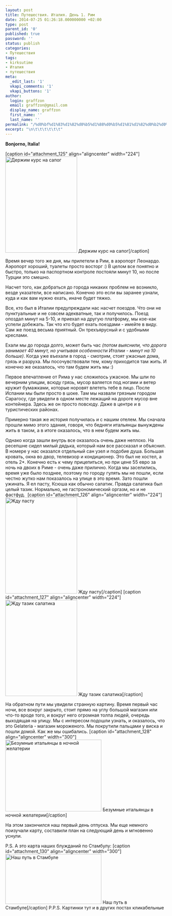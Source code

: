 ```yaml
---
layout: post
title: Путешествия. Италия. День 1. Рим
date: 2014-07-25 01:26:18.000000000 +02:00
type: post
parent_id: '0'
published: true
password: ''
status: publish
categories:
- Путешествия
tags:
- kirksutime
- Италия
- путешествия
meta:
  _edit_last: '1'
  vkapi_comments: '1'
  vkapi_buttons: '1'
author:
  login: graffzon
  email: graffzon@gmail.com
  display_name: graffzon
  first_name: ''
  last_name: ''
permalink: "/%d0%bf%d1%83%d1%82%d0%b5%d1%88%d0%b5%d1%81%d1%82%d0%b2%d0%b8%d1%8f-%d0%b8%d1%82%d0%b0%d0%bb%d0%b8%d1%8f-%d0%b4%d0%b5%d0%bd%d1%8c-1-%d1%80%d0%b8%d0%bc/"
excerpt: "\n\t\t\t\t\t\t"
---
```


<p class="p1"><span class="s1"><b>Bonjorno, Italia!</b></span>
<p class="p1"><!--more-->
[caption id="attachment_125" align="aligncenter" width="224"]<a href="https://zonovme-assets.s3.eu-central-1.amazonaws.com/uploads/2014/07/IMG_6277.jpg" target="_blank"><img class="wp-image-125 size-medium" src="{{ site.baseurl }}/assets/2014/07/IMG_6277-224x300.jpg" alt="Держим курс на сапог" width="224" height="300" /></a> Держим курс на сапог[/caption]
<p class="p2"><span class="s1">Время вечер того же дня, мы прилетели в Рим, в аэропорт Леонардо. Аэропорт хороший, туалеты просто восторг :) В целом все понятно и быстро, только на паспортном контроле постояли минут 10, но после Турции это смешно. </span>
<p class="p2"><span class="s1">Насчет того, как добраться до города никаких проблем не возникло, везде указатели, все написано. Конечно это если вы заранее узнали, куда и как вам нужно ехать, иначе будет тяжко. </span>
<p class="p2"><span class="s1">Все, кто был в Италии предупреждали нас насчет поездов. Что они не пунктуальные и не совсем адекватные, так и получилось. Поезд опоздал минут на 5-10, и приехал на другую платформу, мы кое-как успели добежать. Так что кто будет ехать поездами - имейте в виду. Сам же поезд весьма приятный. Он трехъярусный и с удобными креслами. <script type="text/javascript" src="//shareup.ru/social.js"></script></span>
<p class="p2"><span class="s1">Ехали мы до города долго, может быть час <i>(потом выяснили, что дорога занимает 40 минут, но учитывая особенности Италии - минут на 10 больше)</i>. Когда уже въехали в город - смотрим, стоят ужасные дома, грязь и разруха. Мы посочувствовали тем, кому приходится там жить. И конечно же оказалось, что там будем жить мы :)</span>
<p class="p2"><span class="s1">Первое впечатление от Рима у нас сложилось ужасное. Мы шли по вечерним улицам, всюду грязь, мусор валяется под ногами и ветер кружит бумажками, которые норовят влететь тебе в лицо. После Испании мы были просто в шоке. Там мы назвали грязным городом Сарагосу, где увидели в одном месте лежащий на дороге мусор вне контейнера. Здесь же он просто повсюду. Даже в центре и в туристических районах. </span>
<p class="p2"><span class="s1">Примерно такая же история получилась и с нашим отелем. Мы сначала прошли мимо этого здания, говоря, что бедняги итальянцы вынуждены жить в таком, а в итоге оказалось, что в нем будем жить мы. </span>
<p class="p2"><span class="s1">Однако когда зашли внутрь все оказалось очень даже неплохо. На ресепшне сидел милый дядька, который нам все рассказал и объяснил. В номере у нас оказался отдельный сан узел и подобие душа. Большая кровать, окна во двор, телевизор и кондиционер. Это был не хостел, а отель 2*. Конечно есть к чему прицепиться, но при цене 55 евро за ночь на двоих в Риме - очень даже прилично. Когда мы заселились, время уже было позднее, поэтому по городу гулять мы не пошли, если честно жутко нам показалось на улице в это время. Зато пошли ужинать. Я ел пасту, Ксюша как обычно салатик. Правда салатика был целый тазик. Нормально, не гастрономический оргазм, но и не фастфуд. </span>
[caption id="attachment_126" align="aligncenter" width="224"]<a href="https://zonovme-assets.s3.eu-central-1.amazonaws.com/uploads/2014/07/IMG_6282.jpg" target="_blank"><img class="wp-image-126 size-medium" src="{{ site.baseurl }}/assets/2014/07/IMG_6282-224x300.jpg" alt="Жду пасту" width="224" height="300" /></a> Жду пасту[/caption]
[caption id="attachment_127" align="aligncenter" width="224"]<a href="https://zonovme-assets.s3.eu-central-1.amazonaws.com/uploads/2014/07/IMG_6287.jpg" target="_blank"><img class="wp-image-127 size-medium" src="{{ site.baseurl }}/assets/2014/07/IMG_6287-224x300.jpg" alt="Жду тазик салатика" width="224" height="300" /></a> Жду тазик салатика[/caption]
<p class="p2"><span class="s1">На обратном пути мы увидели странную картину. Время первый час ночи, все вокруг закрыто, стоит прямо на углу большой магазин или что-то вроде того, и вокруг него огромная толпа людей, очередь выходящая на улицу. Мы с интересом подошли узнать, и оказалось, что это Gelateria - магазин мороженого. Мы покрутили пальцами у виска и пошли домой. Как же мы ошибались.</span>
[caption id="attachment_128" align="aligncenter" width="300"]<a href="https://zonovme-assets.s3.eu-central-1.amazonaws.com/uploads/2014/07/IMG_6290.jpg"><img class="size-medium wp-image-128" src="{{ site.baseurl }}/assets/2014/07/IMG_6290-300x224.jpg" alt="Безумные итальянцы в ночной желатерии" width="300" height="224" /></a> Безумные итальянцы в ночной желатерии[/caption]
<p class="p2"><span class="s1">На этом закончился наш первый день отпуска. Мы еще немного поизучали карту, составили план на следующий день и мгновенно уснули.</span>
<p class="p2">P.S. А это карта наших блужданий по Стамбулу:
[caption id="attachment_130" align="aligncenter" width="300"]<a href="https://zonovme-assets.s3.eu-central-1.amazonaws.com/uploads/2014/07/Снимок_всего_экрана_25_07_14__0_57.png" target="_blank"><img class="wp-image-130 size-medium" src="{{ site.baseurl }}/assets/2014/07/%D0%A1%D0%BD%D0%B8%D0%BC%D0%BE%D0%BA_%D0%B2%D1%81%D0%B5%D0%B3%D0%BE_%D1%8D%D0%BA%D1%80%D0%B0%D0%BD%D0%B0_25_07_14__0_57-300x156.png" alt="Наш путь в Стамбуле" width="300" height="156" /></a> Наш путь в Стамбуле[/caption]
P.P.S. Картинки тут и в других постах кликабельные		

